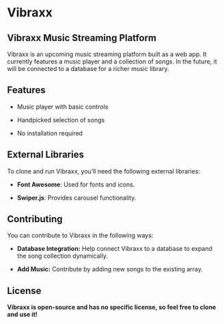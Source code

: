 # Vibraxx

## Vibraxx Music Streaming Platform
Vibraxx is an upcoming music streaming platform built as a web app. It currently features a music player and a collection of songs. In the future, it will be connected to a database for a richer music library.

## Features
- Music player with basic controls
* Handpicked selection of songs
+ No installation required

## External Libraries
To clone and run Vibraxx, you’ll need the following external libraries:
- **Font Awesome**: Used for fonts and icons.
* **Swiper.js**: Provides carousel functionality.

## Contributing
You can contribute to Vibraxx in the following ways:

- **Database Integration:** Help connect Vibraxx to a database to expand the song collection dynamically.
* **Add Music:** Contribute by adding new songs to the existing array.

## License

**Vibraxx is open-source and has no specific license, so feel free to clone and use it!**

